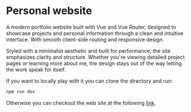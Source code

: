 # Personal website

A modern portfolio website built with Vue and Vue Router, designed to showcase projects and personal information through a clean and intuitive interface. With smooth client-side routing and responsive design.

Styled with a minimalist aesthetic and built for performance, the site emphasizes clarity and structure. Whether you're viewing detailed project pages or learning more about me, the design stays out of the way letting the work speak for itself.

If you want to locally play with it you can clone the directory and run:

```bash
npm run dev
```

Otherwise you can checkout the web site at the following [link](https://efive-dev.vercel.app/).
